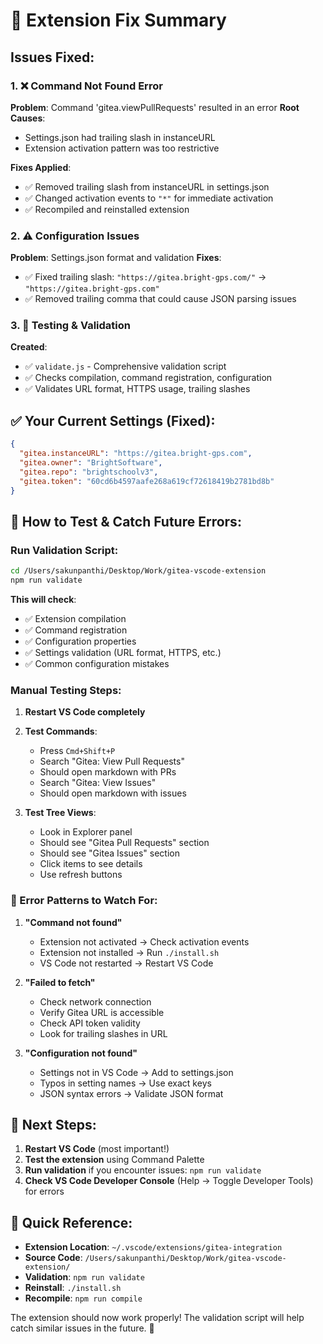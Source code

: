 # 🔧 Extension Fix Summary

## Issues Fixed:

### 1. ❌ **Command Not Found Error**

**Problem**: Command 'gitea.viewPullRequests' resulted in an error
**Root Causes**:

- Settings.json had trailing slash in instanceURL
- Extension activation pattern was too restrictive

**Fixes Applied**:

- ✅ Removed trailing slash from instanceURL in settings.json
- ✅ Changed activation events to `"*"` for immediate activation
- ✅ Recompiled and reinstalled extension

### 2. ⚠️ **Configuration Issues**

**Problem**: Settings.json format and validation
**Fixes**:

- ✅ Fixed trailing slash: `"https://gitea.bright-gps.com/"` → `"https://gitea.bright-gps.com"`
- ✅ Removed trailing comma that could cause JSON parsing issues

### 3. 🧪 **Testing & Validation**

**Created**:

- ✅ `validate.js` - Comprehensive validation script
- ✅ Checks compilation, command registration, configuration
- ✅ Validates URL format, HTTPS usage, trailing slashes

## ✅ Your Current Settings (Fixed):

```json
{
  "gitea.instanceURL": "https://gitea.bright-gps.com",
  "gitea.owner": "BrightSoftware",
  "gitea.repo": "brightschoolv3",
  "gitea.token": "60cd6b4597aafe268a619cf72618419b2781bd8b"
}
```

## 🧪 How to Test & Catch Future Errors:

### Run Validation Script:

```bash
cd /Users/sakunpanthi/Desktop/Work/gitea-vscode-extension
npm run validate
```

**This will check**:

- ✅ Extension compilation
- ✅ Command registration
- ✅ Configuration properties
- ✅ Settings validation (URL format, HTTPS, etc.)
- ✅ Common configuration mistakes

### Manual Testing Steps:

1. **Restart VS Code completely**
2. **Test Commands**:

   - Press `Cmd+Shift+P`
   - Search "Gitea: View Pull Requests"
   - Should open markdown with PRs
   - Search "Gitea: View Issues"
   - Should open markdown with issues

3. **Test Tree Views**:
   - Look in Explorer panel
   - Should see "Gitea Pull Requests" section
   - Should see "Gitea Issues" section
   - Click items to see details
   - Use refresh buttons

### 🚨 Error Patterns to Watch For:

1. **"Command not found"**

   - Extension not activated → Check activation events
   - Extension not installed → Run `./install.sh`
   - VS Code not restarted → Restart VS Code

2. **"Failed to fetch"**

   - Check network connection
   - Verify Gitea URL is accessible
   - Check API token validity
   - Look for trailing slashes in URL

3. **"Configuration not found"**
   - Settings not in VS Code → Add to settings.json
   - Typos in setting names → Use exact keys
   - JSON syntax errors → Validate JSON format

## 🎯 Next Steps:

1. **Restart VS Code** (most important!)
2. **Test the extension** using Command Palette
3. **Run validation** if you encounter issues: `npm run validate`
4. **Check VS Code Developer Console** (Help → Toggle Developer Tools) for errors

## 📁 Quick Reference:

- **Extension Location**: `~/.vscode/extensions/gitea-integration`
- **Source Code**: `/Users/sakunpanthi/Desktop/Work/gitea-vscode-extension/`
- **Validation**: `npm run validate`
- **Reinstall**: `./install.sh`
- **Recompile**: `npm run compile`

The extension should now work properly! The validation script will help catch similar issues in the future. 🎉
